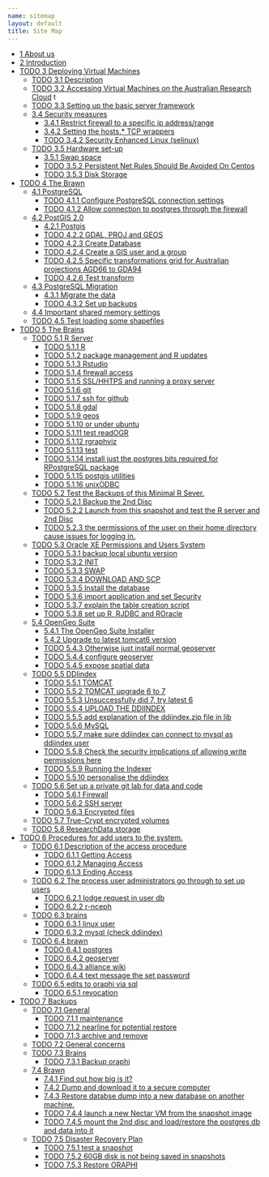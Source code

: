 ```yaml
--- 
name: sitemap
layout: default
title: Site Map
---
```


<div id="table-of-contents">
<!-- <h2>Table of Contents</h2> -->
<div id="text-table-of-contents">
<ul>
<li><a href="/aboutus.html">1 About us</a></li>
<li><a href="/introduction.html">2 Introduction </a></li>
<li><a href="#sec-3">TODO 3 Deploying Virtual Machines</a>
<ul>
<li><a href="#sec-3-1">TODO 3.1 Description</a></li>
<li><a href="#sec-3-2">TODO 3.2 Accessing Virtual Machines on the Australian  Research Cloud</a>
<!-- <ul> -->
<!-- <li><a href="#sec-3-2-1">TODO 3.2.1 Launch an instance</a></li> -->
<!-- <li><a href="#sec-3-2-2">TODO 3.2.2 requesting help</a></li> -->
<!-- <li><a href="#sec-3-2-3">TODO 3.2.3 connect using ssh</a></li> -->
<!-- </ul> -->
t</li>
<li><a href="#sec-3-3">TODO 3.3 Setting up the basic server framework</a>
<!-- <ul> -->
<!-- <li><a href="#sec-3-3-1">TODO 3.3.1 Install any updates using the yum package manager</a></li> -->
<!-- </ul> -->
</li>
<li><a href="#sec-3-4">3.4 Security measures</a>
<ul>
<li><a href="/iptables.html">3.4.1 Restrict firewall to a specific ip address/range</a></li>
<li><a href="/setting-the-host-tcp-wrappers.html">3.4.2 Setting the hosts.* TCP wrappers </a></li>
<li><a href="#sec-3-4-3">TODO 3.4.2 Security Enhanced Linux (selinux)</a></li>
<!-- <li><a href="#sec-3-4-3">TODO 3.4.3 Install some base packages</a></li> -->
</ul>
</li>
<li><a href="#sec-3-5">TODO 3.5 Hardware set-up</a>
<ul>
<li><a href="/swapon.html">3.5.1 Swap space </a></li>
<li><a href="#sec-3-5-2">TODO 3.5.2 Persistent Net Rules Should Be Avoided On Centos</a></li>
<li><a href="#sec-3-5-3">TODO 3.5.3 Disk Storage</a></li>
</ul></li>
</ul>
</li>
<li><a href="#sec-4">TODO 4 The Brawn</a>
<ul>
<li><a href="/postgresql.html">4.1 PostgreSQL </a>
<ul>
<li><a href="#sec-4-1-1">TODO 4.1.1 Configure PostgreSQL connection settings</a></li>
<li><a href="#sec-4-1-2">TODO 4.1.2 Allow connection to postgres through the firewall</a></li>
</ul>
</li>
<li><a href="/postgis.html">4.2 PostGIS 2.0 </a>
<ul>
<li><a href="/postgis.html">4.2.1 Postgis</a></li>
<li><a href="#sec-4-2-2">TODO 4.2.2 GDAL, PROJ and GEOS</a></li>
<li><a href="#sec-4-2-3">TODO 4.2.3 Create Database</a></li>
<li><a href="#sec-4-2-4">TODO 4.2.4 Create a GIS user and a group</a></li>
<li><a href="#sec-4-2-5">TODO 4.2.5 Specific transformations grid for Australian projections AGD66 to GDA94</a></li>
<li><a href="#sec-4-2-6">TODO 4.2.6 Test transform</a></li>
</ul>
</li>
<li><a href="/postgres-migrate.html">4.3 PostgreSQL Migration </a>
<ul>
<li><a href="/postgres-migrate.html">4.3.1 Migrate the data</a></li>
<li><a href="#sec-4-3-2">TODO 4.3.2 Set up backups</a></li>
</ul>
</li>
<li><a href="/sharedmemory.html">4.4 Important shared memory settings </a></li>
<li><a href="#sec-4-5">TODO 4.5 Test loading some shapefiles</a></li>
</ul>
</li>
<li><a href="#sec-5">TODO 5 The Brains</a>
<ul>
<li><a href="#sec-5-1">TODO 5.1 R Server</a>
<ul>
<li><a href="#sec-5-1-1">TODO 5.1.1 R</a></li>
<li><a href="#sec-5-1-2">TODO 5.1.2 package management and R updates</a></li>
<li><a href="#sec-5-1-3">TODO 5.1.3 Rstudio</a></li>
<li><a href="#sec-5-1-4">TODO 5.1.4 firewall access</a></li>
<li><a href="#sec-5-1-5">TODO 5.1.5 SSL/HHTPS and running a proxy server</a></li>
<li><a href="#sec-5-1-6">TODO 5.1.6 git</a></li>
<li><a href="#sec-5-1-7">TODO 5.1.7 ssh for github</a></li>
<li><a href="#sec-5-1-8">TODO 5.1.8 gdal</a></li>
<li><a href="#sec-5-1-9">TODO 5.1.9 geos</a></li>
<li><a href="#sec-5-1-10">TODO 5.1.10 or under ubuntu</a></li>
<li><a href="#sec-5-1-11">TODO 5.1.11 test readOGR</a></li>
<li><a href="#sec-5-1-12">TODO 5.1.12 rgraphviz</a></li>
<li><a href="#sec-5-1-13">TODO 5.1.13 test</a></li>
<li><a href="#sec-5-1-14">TODO 5.1.14 install just the postgres bits required for RPostgreSQL package</a></li>
<li><a href="#sec-5-1-15">TODO 5.1.15 postgis utilities</a></li>
<li><a href="#sec-5-1-16">TODO 5.1.16 unixODBC</a></li>
</ul>
</li>
<li><a href="#sec-5-2">TODO 5.2 Test the Backups of this Minimal R Sever.</a>
<ul>
<li><a href="#sec-5-2-1">TODO 5.2.1 Backup the 2nd Disc</a></li>
<li><a href="#sec-5-2-2">TODO 5.2.2 Launch from this snapshot and test the R server and 2nd Disc</a></li>
<li><a href="#sec-5-2-3">TODO 5.2.3 the permissions of the user on their home directory cause issues for logging in.</a></li>
</ul>
</li>
<li><a href="#sec-5-3">TODO 5.3 Oracle XE Permissions and Users System</a>
<ul>
<li><a href="#sec-5-3-1">TODO 5.3.1 backup local ubuntu version</a></li>
<li><a href="#sec-5-3-2">TODO 5.3.2 INIT</a></li>
<li><a href="#sec-5-3-3">TODO 5.3.3 SWAP</a></li>
<li><a href="#sec-5-3-4">TODO 5.3.4 DOWNLOAD AND SCP</a></li>
<li><a href="#sec-5-3-5">TODO 5.3.5 Install the database</a></li>
<li><a href="#sec-5-3-6">TODO 5.3.6 import application and set Security</a></li>
<li><a href="#sec-5-3-7">TODO 5.3.7 explain the table creation script</a></li>
<li><a href="#sec-5-3-8">TODO 5.3.8 set up R, RJDBC and ROracle</a></li>
</ul>
</li>
<li><a href="/opengeosuite.html">5.4 OpenGeo Suite </a>
<ul>
<li><a href="/opengeosuite.html">5.4.1 The OpenGeo Suite Installer</a></li>
<li><a href="/opengeosuite-upgrade-tomcat6.html">5.4.2 Upgrade to latest tomcat6 version</a></li>
<li><a href="#sec-5-4-3">TODO 5.4.3 Otherwise just install normal geoserver</a></li>
<li><a href="#sec-5-4-4">TODO 5.4.4 configure geoserver</a></li>
<li><a href="#sec-5-4-5">TODO 5.4.5 expose spatial data</a></li>
</ul>
</li>
<li><a href="#sec-5-5">TODO 5.5 DDIindex</a>
<ul>
<li><a href="#sec-5-5-1">TODO 5.5.1 TOMCAT</a></li>
<li><a href="#sec-5-5-2">TODO 5.5.2 TOMCAT upgrade 6 to 7</a></li>
<li><a href="#sec-5-5-3">TODO 5.5.3 Unsuccessfully did 7, try latest 6</a></li>
<li><a href="#sec-5-5-4">TODO 5.5.4 UPLOAD THE DDIINDEX</a></li>
<li><a href="#sec-5-5-5">TODO 5.5.5 add explanation of the ddiindex.zip file in lib</a></li>
<li><a href="#sec-5-5-6">TODO 5.5.6 MySQL</a></li>
<li><a href="#sec-5-5-7">TODO 5.5.7 make sure ddiindex can connect to mysql as ddiindex user</a></li>
<li><a href="#sec-5-5-8">TODO 5.5.8 Check the security implications of allowing write permissions here</a></li>
<li><a href="#sec-5-5-9">TODO 5.5.9 Running the Indexer</a></li>
<li><a href="#sec-5-5-10">TODO 5.5.10 personalise the ddiindex</a></li>
</ul>
</li>
<li><a href="#sec-5-6">TODO 5.6 Set up a private git lab for data and code</a>
<ul>
<li><a href="#sec-5-6-1">TODO 5.6.1 Firewall</a></li>
<li><a href="#sec-5-6-2">TODO 5.6.2 SSH server</a></li>
<li><a href="#sec-5-6-3">TODO 5.6.3 Encrypted files</a></li>
</ul>
</li>
<li><a href="#sec-5-7">TODO 5.7 True-Crypt encrypted volumes</a></li>
<li><a href="#sec-5-8">TODO 5.8 ResearchData storage</a></li>
</ul>
</li>
<li><a href="#sec-6">TODO 6 Procedures for add users to the system.</a>
<ul>
<li><a href="#sec-6-1">TODO 6.1 Description of the access procedure</a>
<ul>
<li><a href="#sec-6-1-1">TODO 6.1.1 Getting Access</a></li>
<li><a href="#sec-6-1-2">TODO 6.1.2 Managing Access</a></li>
<li><a href="#sec-6-1-3">TODO 6.1.3 Ending Access</a></li>
</ul>
</li>
<li><a href="#sec-6-2">TODO 6.2 The process user administrators go through to set up users</a>
<ul>
<li><a href="#sec-6-2-1">TODO 6.2.1 lodge request in user db</a></li>
<li><a href="#sec-6-2-2">TODO 6.2.2 r-nceph</a></li>
</ul>
</li>
<li><a href="#sec-6-3">TODO 6.3 brains</a>
<ul>
<li><a href="#sec-6-3-1">TODO 6.3.1 linux user</a></li>
<li><a href="#sec-6-3-2">TODO 6.3.2 mysql (check ddiindex)</a></li>
</ul>
</li>
<li><a href="#sec-6-4">TODO 6.4 brawn</a>
<ul>
<li><a href="#sec-6-4-1">TODO 6.4.1 postgres</a></li>
<li><a href="#sec-6-4-2">TODO 6.4.2 geoserver</a></li>
<li><a href="#sec-6-4-3">TODO 6.4.3 alliance wiki</a></li>
<li><a href="#sec-6-4-4">TODO 6.4.4 text message the set password</a></li>
</ul>
</li>
<li><a href="#sec-6-5">TODO 6.5 edits to oraphi via sql</a>
<ul>
<li><a href="#sec-6-5-1">TODO 6.5.1 revocation</a></li>
</ul></li>
</ul>
</li>
<li><a href="#sec-7">TODO 7 Backups</a>
<ul>
<li><a href="#sec-7-1">TODO 7.1 General</a>
<ul>
<li><a href="#sec-7-1-1">TODO 7.1.1 maintenance</a></li>
<li><a href="#sec-7-1-2">TODO 7.1.2 nearline for potential restore</a></li>
<li><a href="#sec-7-1-3">TODO 7.1.3 archive and remove</a></li>
</ul>
</li>
<li><a href="#sec-7-2">TODO 7.2 General concerns</a></li>
<li><a href="#sec-7-3">TODO 7.3 Brains</a>
<ul>
<li><a href="#sec-7-3-1">TODO 7.3.1 Backup oraphi</a></li>
</ul>
</li>
<li><a href="#sec-7-4">7.4 Brawn</a>
<ul>
<li><a href="/brawn-dbsize.html">7.4.1 Find out how big is it?</a></li>
<li><a href="/backup-brawn-filesystem.html">7.4.2 Dump and download it to a secure computer</a></li>
<li><a href="/brawn-dump-restore.html">7.4.3 Restore databse dump into a new database on another machine.</a></li>
<li><a href="#sec-7-4-5">TODO 7.4.4 launch a new Nectar VM from the snapshot image</a></li>
<li><a href="#sec-7-4-6">TODO 7.4.5 mount the 2nd disc and load/restore the postgres db and data into it</a></li>
</ul>
</li>
<li><a href="#sec-7-5">TODO 7.5 Disaster Recovery Plan</a>
<ul>
<li><a href="#sec-7-5-1">TODO 7.5.1 test a snapshot</a></li>
<li><a href="#sec-7-5-2">TODO 7.5.2 60GB disk is not being saved in snapshots</a></li>
<li><a href="#sec-7-5-3">TODO 7.5.3 Restore ORAPHI</a></li>
</ul>
</li>
</ul>
</li>
</ul>
</div>
</div>
